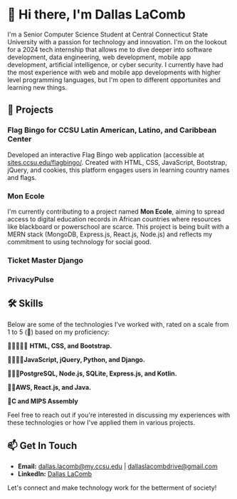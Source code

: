 # 👋 Hi there, I'm Dallas LaComb

I'm a Senior Computer Science Student at Central Connecticut State University with a passion for technology and innovation. I'm on the lookout for a 2024 tech internship that allows me to dive deeper into software development, data engineering, web development, mobile app development, artificial intelligence, or cyber security. I currently have had the most experience with web and mobile app developments with higher level programming languages, but I'm open to different opportunites and learning new things.
## 🌟 Projects
### Flag Bingo for CCSU Latin American, Latino, and Caribbean Center
Developed an interactive Flag Bingo web application (accessible at [sites.ccsu.edu/flagbingo/](https://sites.ccsu.edu/flagbingo/). Created with HTML, CSS, JavaScript, Bootstrap, jQuery, and cookies, this platform engages users in learning country names and flags. 
### Mon Ecole
I'm currently contributing to a project named **Mon Ecole**, aiming to spread access to digital education records in African countries where resources like blackboard or powerschool are scarce. This project is being built with a MERN stack (MongoDB, Express.js, React.js, Node.js) and reflects my commitment to using technology for social good.
### Ticket Master Django
### PrivacyPulse
## 🛠 Skills
Below are some of the technologies I've worked with, rated on a scale from 1 to 5 (🌟) based on my proficiency:

🌟🌟🌟🌟🌟 **HTML, CSS, and Bootstrap.**

🌟🌟🌟🌟**JavaScript, jQuery, Python, and Django.**

🌟🌟🌟**PostgreSQL, Node.js, SQLite, Express.js, and Kotlin.**

🌟🌟**AWS, React.js, and Java.**

🌟**C and MIPS Assembly**

Feel free to reach out if you're interested in discussing my experiences with these technologies or how I've applied them in various projects.
## 📫 Get In Touch
- **Email:** [dallas.lacomb@my.ccsu.edu](mailto:dallas.lacomb@my.ccsu.edu) | [dallaslacombdrive@gmail.com](mailto:dallaslacombdrive@gmail.com)
- **LinkedIn:** [Dallas LaComb](https://www.linkedin.com/in/dallas-lacomb-10710021b/)

Let's connect and make technology work for the betterment of society!

